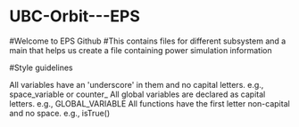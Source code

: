 # UBC-Orbit---EPS
#Welcome to EPS Github
#This contains files for different subsystem and a main that helps us create a file containing power simulation information

#Style guidelines

All variables have an 'underscore' in them and no capital letters. e.g., space_variable or counter_
All global variables are declared as capital letters. e.g., GLOBAL_VARIABLE
All functions have the first letter non-capital and no space. e.g., isTrue()
